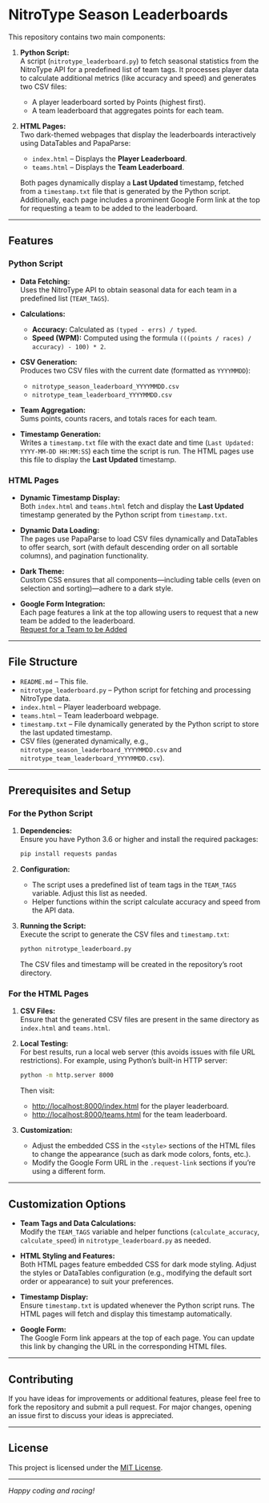 
# NitroType Season Leaderboards

This repository contains two main components:

1. **Python Script:**  
   A script (`nitrotype_leaderboard.py`) to fetch seasonal statistics from the NitroType API for a predefined list of team tags. It processes player data to calculate additional metrics (like accuracy and speed) and generates two CSV files:
   - A player leaderboard sorted by Points (highest first).
   - A team leaderboard that aggregates points for each team.
   
2. **HTML Pages:**  
   Two dark-themed webpages that display the leaderboards interactively using DataTables and PapaParse:
   - `index.html` – Displays the **Player Leaderboard**.
   - `teams.html` – Displays the **Team Leaderboard**.
   
   Both pages dynamically display a **Last Updated** timestamp, fetched from a `timestamp.txt` file that is generated by the Python script. Additionally, each page includes a prominent Google Form link at the top for requesting a team to be added to the leaderboard.

---

## Features

### Python Script

- **Data Fetching:**  
  Uses the NitroType API to obtain seasonal data for each team in a predefined list (`TEAM_TAGS`).

- **Calculations:**  
  - **Accuracy:** Calculated as `(typed - errs) / typed`.
  - **Speed (WPM):** Computed using the formula `(((points / races) / accuracy) - 100) * 2`.

- **CSV Generation:**  
  Produces two CSV files with the current date (formatted as `YYYYMMDD`):
  - `nitrotype_season_leaderboard_YYYYMMDD.csv`
  - `nitrotype_team_leaderboard_YYYYMMDD.csv`

- **Team Aggregation:**  
  Sums points, counts racers, and totals races for each team.

- **Timestamp Generation:**  
  Writes a `timestamp.txt` file with the exact date and time (`Last Updated: YYYY-MM-DD HH:MM:SS`) each time the script is run. The HTML pages use this file to display the **Last Updated** timestamp.

### HTML Pages

- **Dynamic Timestamp Display:**  
  Both `index.html` and `teams.html` fetch and display the **Last Updated** timestamp generated by the Python script from `timestamp.txt`.

- **Dynamic Data Loading:**  
  The pages use PapaParse to load CSV files dynamically and DataTables to offer search, sort (with default descending order on all sortable columns), and pagination functionality.

- **Dark Theme:**  
  Custom CSS ensures that all components—including table cells (even on selection and sorting)—adhere to a dark style.

- **Google Form Integration:**  
  Each page features a link at the top allowing users to request that a new team be added to the leaderboard.  
  [Request for a Team to be Added](https://docs.google.com/forms/d/e/1FAIpQLScn1hSm12gN-W-h3rrm6VpNa9lI_4u2yVuXGqTaEihU4yHc9A/viewform?usp=dialog)

---

## File Structure

- `README.md` – This file.
- `nitrotype_leaderboard.py` – Python script for fetching and processing NitroType data.
- `index.html` – Player leaderboard webpage.
- `teams.html` – Team leaderboard webpage.
- `timestamp.txt` – File dynamically generated by the Python script to store the last updated timestamp.
- CSV files (generated dynamically, e.g., `nitrotype_season_leaderboard_YYYYMMDD.csv` and `nitrotype_team_leaderboard_YYYYMMDD.csv`).

---

## Prerequisites and Setup

### For the Python Script

1. **Dependencies:**  
   Ensure you have Python 3.6 or higher and install the required packages:
   ```bash
   pip install requests pandas
   ```

2. **Configuration:**  
   - The script uses a predefined list of team tags in the `TEAM_TAGS` variable. Adjust this list as needed.
   - Helper functions within the script calculate accuracy and speed from the API data.

3. **Running the Script:**  
   Execute the script to generate the CSV files and `timestamp.txt`:
   ```bash
   python nitrotype_leaderboard.py
   ```
   The CSV files and timestamp will be created in the repository’s root directory.

### For the HTML Pages

1. **CSV Files:**  
   Ensure that the generated CSV files are present in the same directory as `index.html` and `teams.html`.

2. **Local Testing:**  
   For best results, run a local web server (this avoids issues with file URL restrictions). For example, using Python’s built-in HTTP server:
   ```bash
   python -m http.server 8000
   ```
   Then visit:
   - [http://localhost:8000/index.html](http://localhost:8000/index.html) for the player leaderboard.
   - [http://localhost:8000/teams.html](http://localhost:8000/teams.html) for the team leaderboard.

3. **Customization:**  
   - Adjust the embedded CSS in the `<style>` sections of the HTML files to change the appearance (such as dark mode colors, fonts, etc.).
   - Modify the Google Form URL in the `.request-link` sections if you’re using a different form.

---

## Customization Options

- **Team Tags and Data Calculations:**  
  Modify the `TEAM_TAGS` variable and helper functions (`calculate_accuracy`, `calculate_speed`) in `nitrotype_leaderboard.py` as needed.

- **HTML Styling and Features:**  
  Both HTML pages feature embedded CSS for dark mode styling. Adjust the styles or DataTables configuration (e.g., modifying the default sort order or appearance) to suit your preferences.

- **Timestamp Display:**  
  Ensure `timestamp.txt` is updated whenever the Python script runs. The HTML pages will fetch and display this timestamp automatically.

- **Google Form:**  
  The Google Form link appears at the top of each page. You can update this link by changing the URL in the corresponding HTML files.

---

## Contributing

If you have ideas for improvements or additional features, please feel free to fork the repository and submit a pull request. For major changes, opening an issue first to discuss your ideas is appreciated.

---

## License

This project is licensed under the [MIT License](LICENSE).

---

*Happy coding and racing!*
```


